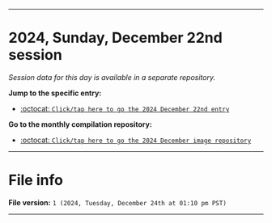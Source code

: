 
***

# 2024, Sunday, December 22nd session

_Session data for this day is available in a separate repository._

**Jump to the specific entry:**

- [:octocat: `Click/tap here to go the 2024 December 22nd entry`](https://github.com/seanpm2001/SeansLifeArchive_Images_MotorWorld_CarFactory_Y2024_V11/tree/SeansLifeArchive_Images_MotorWorld_CarFactory_Y2024_V11_Main-dev/2024/12_December/22/)

**Go to the monthly compilation repository:**

- [:octocat: `Click/tap here to go the 2024 December image repository`](https://github.com/seanpm2001/SeansLifeArchive_Images_MotorWorld_CarFactory_Y2024_V12/)

***

# File info

**File version:** `1 (2024, Tuesday, December 24th at 01:10 pm PST)`

***
